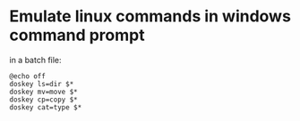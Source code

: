 # Emulate linux commands in windows command prompt

in a batch file:

```
@echo off
doskey ls=dir $*
doskey mv=move $*
doskey cp=copy $*
doskey cat=type $*
```
